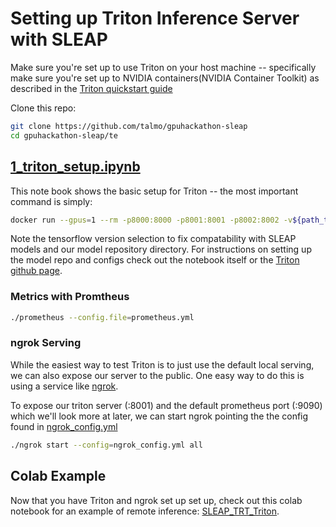 # Setting up Triton Inference Server with SLEAP

Make sure you're set up to use Triton on your host machine -- specifically make sure you're set up to NVIDIA containers(NVIDIA Container Toolkit) as described in the [Triton quickstart guide](https://github.com/triton-inference-server/server/blob/main/docs/quickstart.md)

Clone this repo: 
```bash
git clone https://github.com/talmo/gpuhackathon-sleap
cd gpuhackathon-sleap/te
```

## [1_triton_setup.ipynb](1_triton_setup.ipyn)

This note book shows the basic setup for Triton -- the most important command is simply:

```bash
docker run --gpus=1 --rm -p8000:8000 -p8001:8001 -p8002:8002 -v${path_to_model_repository}:/models nvcr.io/nvidia/tritonserver:21.05-py3 tritonserver --model-repository=/models --backend-config=tensorflow,version=2
```

Note the tensorflow version selection to fix compatability with SLEAP models and our model repository directory. For instructions on setting up the model repo and configs check out the notebook itself or the [Triton github page](https://github.com/triton-inference-server/server).


### Metrics with Promtheus

```bash
./prometheus --config.file=prometheus.yml
```

### ngrok Serving

While the easiest way to test Triton is to just use the default local serving, we can also expose our server to the public. One easy way to do this is using a service like [ngrok](https://ngrok.com/).

To expose our triton server (:8001) and the default prometheus port (:9090) which we'll look more at later, we can start ngrok pointing the the config found in [ngrok_config.yml](ngrok_config.yml)

```bash
./ngrok start --config=ngrok_config.yml all
```

## Colab Example

Now that you have Triton and ngrok set up set up, check out this colab notebook for an example of remote inference: [SLEAP_TRT_Triton](https://colab.research.google.com/drive/1JyiPudH4y3gdcGL9c9pPAvUBM8Yf5Jwc). 





